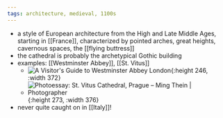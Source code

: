 ```yaml
---
tags: architecture, medieval, 1100s
---
```


- a style of European architecture from the High and Late Middle Ages, starting in [[France]], characterized by pointed arches, great heights, cavernous spaces, the [[flying buttress]]
- the cathedral is probably the archetypical Gothic building
- examples: [[Westminster Abbey]], [[St. Vitus]]
	- ![A Visitor's Guide to Westminster Abbey London](https://www.tripsavvy.com/thmb/7rS9CaRawxk0VmjwsBv58uflyls=/1500x0/filters:no_upscale():max_bytes(150000):strip_icc()/WestminsterAbbey-2-410f8042a62c419e9ebd935ed6750b00.jpg){:height 246, :width 372}
	- ![Photoessay: St. Vitus Cathedral, Prague – Ming Thein | Photographer](https://i0.wp.com/farm8.staticflickr.com/7022/6838195343_202cc0f93d_z.jpg){:height 273, :width 376}
- never quite caught on in [[Italy]]!